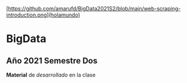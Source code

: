 [https://github.com/amarufd/BigData2021S2/blob/main/web-scraping-introduction.png](holamundo)

# BigData 
## Año 2021 Semestre Dos
**Material** de _desarrollado_ en la clase
